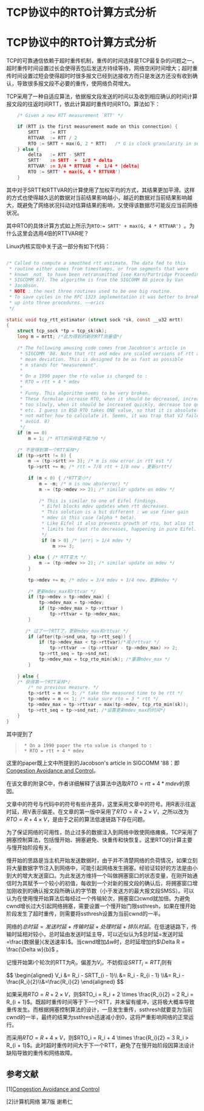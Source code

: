 # TCP协议中的RTO计算方式分析


# TCP协议中的RTO计算方式分析

TCP的可靠通信依赖于超时重传机制，重传的时间选择是TCP最复杂的问题之一。超时重传时间设置过长会使得丢包后发送方持续等待，网络空闲时间增大；超时重传时间设置过短会使得超时时很多报文已经到达接收方而只是发送方还没有收到确认，导致很多报文段不必要的重传，使网络负荷增大。

TCP采用了一种自适应算法，依据报文段发送的时间以及收到相应确认的时间计算报文段的往返时间RTT，依此计算超时重传时间RTO。算法如下：

```C
	/* Given a new RTT measurement `RTT' */

	if (RTT is the first measurement made on this connection) {
		SRTT    := RTT
		RTTVAR  := RTT / 2
		RTO	:= SRTT + max(G, 2 * RTT)	/* G is clock granularity in seconds */
	} else {
		delta	:= RTT - SRTT
		SRTT'	:= SRTT  +  1/8 * delta
		RTTVAR' := 3/4 * RTTVAR  +  1/4 * |delta|
		RTO	:= SRTT' + max(G, 4 * RTTVAR')	
	}
```

其中对于SRTT和RTTVAR的计算使用了加权平均的方式，其结果更加平滑。这样的方式也使得越久远的数据对当前结果影响越小，越近的数据对当前结果影响越大，既避免了网络状况抖动对估算结果的影响，又使得该数据尽可能反应当前网络状况。

其中RTO的具体计算方式如上所示为`RTO:= SRTT' + max(G, 4 * RTTVAR')	`。为什么这里会选用4倍的RTTVAR呢？

Linux内核实现中关于这一部分有如下代码：

```C

/* Called to compute a smoothed rtt estimate. The data fed to this 
 * routine either comes from timestamps, or from segments that were
 * known _not_ to have been retransmitted [see Karn/Partridge Proceedings
 * SIGCOMM 87]. The algorithm is from the SIGCOMM 88 piece by Van
 * Jacobson.
 * NOTE : the next three routines used to be one big routine.
 * To save cycles in the RFC 1323 implementation it was better to break it
 * up into three procedures. ——erics
 */
 
static void tcp_rtt_estimator (struct sock *sk, const __u32 mrtt)
{
    struct tcp_sock *tp = tcp_sk(sk);
    long m = mrtt; /*此为得到的新的RTT测量值*/
 
    /* The following amusing code comes from Jacobson's article in
     * SIGCOMM '88. Note that rtt and mdev are scaled versions of rtt and
     * mean deviation. This is designed to be as fast as possible
     * m stands for "measurement".
     * 
     * On a 1990 paper the rto value is changed to :
     * RTO = rtt + 4 * mdev
     *
     * Funny. This algorithm seems to be very broken.
     * These formulae increase RTO, when it should be decreased, increase
     * too slowly, when it should be increased quickly, decrease too quickly
     * etc. I guess in BSD RTO takes ONE value, so that it is absolutely does
     * not matter how to calculate it. Seems, it was trap that VJ failed to 
     * avoid. 8)
     */
    if (m == 0)
        m = 1; /* RTT的采样值不能为0 */
 
    /* 不是得到第一个RTT采样*/
    if (tp->srtt != 0) {
        m -= (tp->srtt >> 3); /* m is now error in rtt est */
        tp->srtt += m; /* rtt = 7/8 rtt + 1/8 new ，更新srtt*/
 
        if (m < 0) { /*RTT变小*/
            m = -m; /* m is now abs(error) */
            m -= (tp->mdev >> 2); /* similar update on mdev */
 
            /* This is similar to one of Eifel findings.
             * Eifel blocks mdev updates when rtt decreases.
             * This solution is a bit different : we use finer gain
             * mdev in this case (alpha * beta).
             * Like Eifel it also prevents growth of rto, but also it
             * limits too fast rto decreases, happening in pure Eifel.
             */
             if (m > 0) /* |err| > 1/4 mdev */
                 m >>= 3;
 
        } else { /* RTT变大 */
            m -= (tp->mdev >> 2); /* similar update on mdev */
        }
 
        tp->mdev += m; /* mdev = 3/4 mdev + 1/4 new，更新mdev */
 
        /* 更新mdev_max和rttvar */
        if (tp->mdev > tp->mdev_max) {
            tp->mdev_max = tp->mdev;
            if (tp->mdev_max > tp->rttvar )
                tp->rttvar = tp->mdev_max;
        }
 
       /* 过了一个RTT了，更新mdev_max和rttvar */
        if (after(tp->snd_una, tp->rtt_seq)) {
            if (tp->mdev_max < tp->rttvar)/*减小rttvar */
                tp->rttvar -= (tp->rttvar - tp->mdev_max) >> 2; 
            tp->rtt_seq = tp->snd_nxt;
            tp->mdev_max = tcp_rto_min(sk); /*重置mdev_max */
        }
 
    } else { 
    /* 获得第一个RTT采样*/
        /* no previous measure. */
        tp->srtt = m << 3; /* take the measured time to be rtt */
        tp->mdev = m << 1; /* make sure rto = 3 * rtt */
        tp->mdev_max = tp->rttvar = max(tp->mdev, tcp_rto_min(sk));
        tp->rtt_seq = tp->snd_nxt; /*设置更新mdev_max的时间*/
    }
}
```

其中提到了

>      * On a 1990 paper the rto value is changed to :
>      * RTO = rtt + 4 * mdev

这里的paper既上文中所提到的Jacobson's article in SIGCOMM '88：即[Congestion Avoidance and Control](http://www.it.uu.se/edu/course/homepage/datakomDVNV/h03/papers/JK88.pdf)。

在该文章的附录C中，作者详细解释了该算法中选取$RTO = rtt + 4 * mdev$的原因。

文章中的符号与代码中的符号有些许差异，这里采用文章中的符号。用R表示往返时延，用V表示偏差。在文章的第一版中采用了$RTO = R + 2 \times V$，之所以改为$RTO = R + 4 \times V$，是由于之前的算法低速链路下存在问题。

为了保证网络的可用性，防止过多的数据注入到网络中致使网络瘫痪，TCP采用了拥塞控制算法，包括慢开始、拥塞避免、快重传和快恢复。这里RTO的计算主要与慢开始阶段有关。

慢开始的思路是当主机开始发送数据时，由于并不清楚网络的负荷情况，如果立刻将大量数据字节注入到网络中，可能引起网络发生拥塞。经验证较好的方法是由小到大的增大发送窗口。为此发送方维持一个叫做拥塞窗口的状态变量，在刚开始通信时为其赋予一个较小的初值，每收到一个对新的报文段的确认后，将拥塞窗口增加刚收到的确认报文段所确认的字节数（小于发送方的最大报文段SMSS）。可以认为在使用慢开始算法后每经过一个传输轮次，拥塞窗口cwnd就加倍。为避免cwnd增长过大引起网络拥塞，需要设置一个慢开始门限ssthresh，如果在慢开始阶段发生了超时重传，则需要将ssthresh设置为当前cwnd的一半。

网络的$总时延=发送时延+传输时延+处理时延+排队时延$。在低速链路下，传输时延相对较小，总时延由发送时延主导，可以近似认为$总时延=发送时延=\frac{数据量}{发送速率}$。当cwnd增加$\Delta w$时，总时延增加约$\Delta R = \frac{\Delta w}{b}$ 。

记慢开始第i个轮次的RTT为$R_i$，偏差为$V_i$，不妨假设$SRTT_i=RTT_i$则有

<div>
$$
\begin{aligned}
V_i &= R_i - SRTT_{i - 1}\\ &= R_i - R_{i - 1} \\&= R_i - \frac{R_i}{2}\\&=\frac{R_i}{2}
\end{aligned}
$$
<div/>

如果采用$RTO = R + 2 \times V$，则$RTO_i = R_i + 2 \times \frac{R_i}{2} = 2 R_i = R_{i + 1}$。既超时重传时间等于下一个RTT，并未留有缓冲，这将极大概率导致重传发生。而根据拥塞控制算法的设计，一旦发生重传，ssthresh就要变为当前cwnd的一半，最终的结果为ssthresh迅速减小到0，这将严重影响网络的正常运行。

而采用$RTO = R + 4 \times V$，则$RTO_i = R_i + 4 \times \frac{R_i}{2} = 3 R_i > R_{i + 1}$。此时超时重传时间大于下一个RTT，避免了在慢开始阶段因算法设计缺陷导致的重传和网络故障。

## 参考文献

\[1\][Congestion Avoidance and Control ](https://www.cs.auckland.ac.nz/courses/compsci742s2c/resources/congavoid.pdf)

\[2\]计算机网络 第7版 谢希仁

